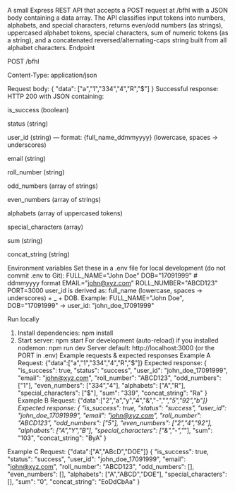 A small Express REST API that accepts a POST request at /bfhl with a JSON body containing a data array. The API classifies input tokens into numbers, alphabets, and special characters, returns even/odd numbers (as strings), uppercased alphabet tokens, special characters, sum of numeric tokens (as a string), and a concatenated reversed/alternating-caps string built from all alphabet characters.
Endpoint

POST /bfhl

Content-Type: application/json

Request body:
{
  "data": ["a","1","334","4","R","$"]
}
Successful response: HTTP 200 with JSON containing:

is_success (boolean)

status (string)

user_id (string) — format: {full_name_ddmmyyyy} (lowercase, spaces → underscores)

email (string)

roll_number (string)

odd_numbers (array of strings)

even_numbers (array of strings)

alphabets (array of uppercased tokens)

special_characters (array)

sum (string)

concat_string (string)

Environment variables
Set these in a .env file for local development (do not commit .env to Git):
FULL_NAME="John Doe"
DOB="17091999"            # ddmmyyyy format
EMAIL="john@xyz.com"
ROLL_NUMBER="ABCD123"
PORT=3000
user_id is derived as: full_name (lowercase, spaces -> underscores) + _ + DOB.
Example: FULL_NAME="John Doe", DOB="17091999" → user_id: "john_doe_17091999"

Run locally
1. Install dependencies:
   npm install
2. Start server:
   npm start
  For development (auto-reload) if you installed nodemon:
  npm run dev
Server default: http://localhost:3000 (or the PORT in .env)
Example requests & expected responses
Example A
Request:
{"data":["a","1","334","4","R","$"]}
Expected response:
{
  "is_success": true,
  "status": "success",
  "user_id": "john_doe_17091999",
  "email": "john@xyz.com",
  "roll_number": "ABCD123",
  "odd_numbers": ["1"],
  "even_numbers": ["334","4"],
  "alphabets": ["A","R"],
  "special_characters": ["$"],
  "sum": "339",
  "concat_string": "Ra"
}
Example B
Request:
{"data":["2","a","y","4","&","-","*","5","92","b"]}
Expected response:
{
  "is_success": true,
  "status": "success",
  "user_id": "john_doe_17091999",
  "email": "john@xyz.com",
  "roll_number": "ABCD123",
  "odd_numbers": ["5"],
  "even_numbers": ["2","4","92"],
  "alphabets": ["A","Y","B"],
  "special_characters": ["&","-","*"],
  "sum": "103",
  "concat_string": "ByA"
}

Example C
Request:
{"data":["A","ABcD","DOE"]}
{
  "is_success": true,
  "status": "success",
  "user_id": "john_doe_17091999",
  "email": "john@xyz.com",
  "roll_number": "ABCD123",
  "odd_numbers": [],
  "even_numbers": [],
  "alphabets": ["A","ABCD","DOE"],
  "special_characters": [],
  "sum": "0",
  "concat_string": "EoDdCbAa"
}
